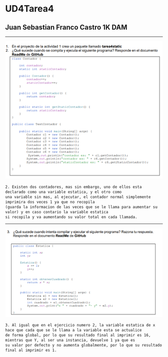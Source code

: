 # UD4Tarea4
## Juan Sebastian Franco Castro 1K DAM

---
    
![Captura de pantalla 2024-12-01 163359.png](IMG%2FCaptura%20de%20pantalla%202024-12-01%20163359.png)    

    2. Existen dos contadores, mas sin embargo, uno de ellos esta declarado como una variable estatica, y el otro como 
    una variable sin mas, al ejecutar, el contador normal simplemente imprimira dos veces 1 ya que no recopila
    (guarda la informacion de las veces que se le llama para aumentar su valor) y en caso contario la variable estatica 
    si recopila y va aumentando su valor total en cada llamada.

---

![Captura de pantalla 2024-12-01 164026.png](IMG%2FCaptura%20de%20pantalla%202024-12-01%20164026.png)

    3. Al igual que en el ejercicio numero 2, la variable estatica de x hace que cada que se le llama a la variable esta se actualice
    de forma global, por lo que su resultado final al imprimir es 16, mientras que Y, al ser una instancia, devuelve 1 ya que es 
    su valor por defecto y no aumenta globalmente, por lo que su resultado final al imprimir es 1.